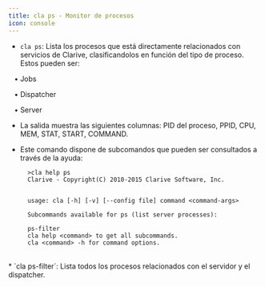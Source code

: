 ```yaml
---
title: cla ps - Monitor de procesos
icon: console
---
```

* `cla ps`: Lista los procesos que está directamente relacionados con servicios de Clarive, clasificandolos en función del tipo de proceso. Estos pueden ser: <br /> 

&nbsp; &nbsp;• Jobs <br />

&nbsp; &nbsp;• Dispatcher <br />

&nbsp; &nbsp;• Server <br />
* La salida muestra las siguientes columnas: PID del proceso, PPID, CPU, MEM, STAT, START, COMMAND.
* Este comando dispone de subcomandos que pueden ser consultados a través de la ayuda:
            
        >cla help ps
        Clarive - Copyright(C) 2010-2015 Clarive Software, Inc.


        usage: cla [-h] [-v] [--config file] command <command-args>

        Subcommands available for ps (list server processes):

        ps-filter
        cla help <command> to get all subcommands.
        cla <command> -h for command options.
    
<br/>
* `cla ps-filter`: Lista todos los procesos relacionados con el servidor y el dispatcher.

